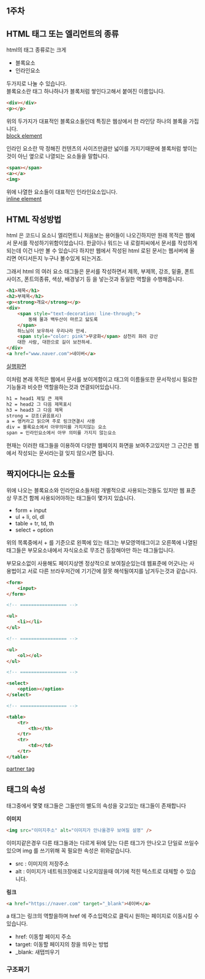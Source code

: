 ## 1주차
## HTML 태그 또는 엘리먼트의 종류
html의 태그 종류로는 크게 
- 블록요소
- 인라인요소

두가지로 나눌 수 있습니다.  
블록요소란 태그 하나하나가 블록처럼 쌓인다고해서 붙여진 이름입니다.

```html
<div></div>
<p></p>
```
위의 두가지가 대표적인 블록요소들인데 특징은 웹상에서 한 라인당 하나의 블록을 가집니다.  
[block element](https://kangyongseok.github.io/webtutorial/blockElement.html)

  
인라인 요소란 딱 정해진 컨텐츠의 사이즈만큼만 넓이를 가지기때문에 블록처럼 쌓이는것이 아닌 옆으로 나열되는 요소들을 말합니다.

```html
<span></span>
<a></a>
<img>
```

위에 나열한 요소들이 대표적인 인라인요소입니다.  
[inline element](https://kangyongseok.github.io/webtutorial/inlineElement.html)

## HTML 작성방법
html 은 코드니 요소니 엘리먼트니 처음보는 용어들이 나오긴하지만 원래 목적은 웹에서 문서를 작성하기위함이었습니다. 한글이나 워드는 내 로컬피씨에서 문서를 작성하게되는데 이건 나만 볼 수 있습니다 하지만 웹에서 작성된 html 로된 문서는 웹서버에 올리면 어디서든지 누구나 볼수있게 되는거죠.
  
그래서 html 의 여러 요소 태그들은 문서를 작성하면서 제목, 부제목, 강조, 밑줄, 폰트사이즈, 폰트의종류, 색상, 배경넣기 등 을 넣는것과 동일한 역할을 수행해줍니다.

```html
<h1>제목</h1>
<h2>부제목</h2>
<p><strong>개요</strong></p>
<div>
    <span style="text-decoration: line-through;">
        동해 물과 백두산이 마르고 닳도록
    </span>
    하느님이 보우하사 우리나라 만세.
    <span style="color: pink">무궁화</span> 삼천리 화려 강산
    대한 사람, 대한으로 길이 보전하세.
</div>
<a href="www.naver.com">네이버</a>
```

[실행화면](https://kangyongseok.github.io/webtutorial/document.html)
  
이처럼 본래 목적은 웹에서 문서를 보이게함이고 태그의 이름들또한 문서작성시 필요한 기능들과 비슷한 역할을하는것과 연결되어있습니다.

```html
h1 = head1 제일 큰 제목
h2 = head2 그 다음 제목표시
h3 = head3 그 다음 제목
strong = 강조(굵음표시)
a = 앵커라고 읽으며 주로 링크연결시 사용
div = 블록요소에서 아무의미를 가지지않는 요소
span = 인라인요소에서 아무 의미를 가지지 않는요소
```

현재는 이러한 태그들을 이용하여 다양한 웹페이지 화면을 보여주고있지만 그 근간은 웹에서 작성되는 문서라는걸 잊지 않으시면 됩니다.


## 짝지어다니는 요소들
위에 나오는 블록요소와 인라인요소들처럼 개별적으로 사용되는것들도 있지만 웹 표준상 무조건 함께 사용되어야하는 태그들이 몇가지 있습니다.
- form + input
- ul + li, ol, dl
- table + tr, td, th
- select + option

위의 목록중에서 + 를 기준으로 왼쪽에 있는 태그는 부모영역태그이고 오른쪽에 나열된 태그들은 부모요소내에서 자식요소로 무조건 등장해야만 하는 태그들입니다.
  
부모요소없이 사용해도 페이지상엔 정상적으로 보여질순있는데 웹표준에 어긋나는 사용법이고 서로 다른 브라우저간에 기기간에 잘못 해석될여지를 남겨두는것과 같습니다.

```html
<form>
    <input>
</form>

<!-- ================= -->

<ul>
    <li></li>
</ul>

<!-- ================= -->

<ul>
    <ol></ol>
</ul>

<!-- ================= -->

<select>
    <option></option>
</select>

<!-- ================= -->

<table>
    <tr>
        <th></th>
    </tr>
    <tr>
        <td></td>
    </tr>
</table>
```

[partner tag](https://kangyongseok.github.io/webtutorial/partnerTag.html)



## 태그의 속성
태그중에서 몇몇 태그들은 그들만의 별도의 속성을 갖고있는 태그들이 존재합니다
  
 **이미지**
```html
<img src="이미지주소" alt="이미지가 안나올경우 보여질 설명" />
```

이미지같은경우 다른 태그들과는 다르게 뒤에 닫는 다른 태그가 안나오고 단일로 쓰일수있으며 img 를 쓰기위해 꼭 필요한 속성은 위와같습니다.
- src : 이미지의 저장주소
- alt : 이미지가 네트워크장애로 나오지않을때 여기에 적힌 텍스트로 대체할 수 있습니다.

**링크**
```html
<a href="https://naver.com" target="_blank">네이버</a>
```

a 태그는 링크의 역할을하며 href 에 주소입력으로 클릭시 원하는 페이지로 이동시킬 수 있습니다.
- href: 이동할 페이지 주소
- target: 이동할 페이지의 창을 띄우는 방법
- _blank: 새탭띄우기


### 구조짜기
